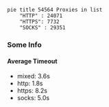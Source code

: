 
```mermaid
pie title 54564 Proxies in list
    "HTTP" : 24071
    "HTTPS": 7732
    "SOCKS" : 29351
```

### Some Info
#### Average Timeout

- mixed: 3.6s
- http: 1.8s
- https: 8.2s
- socks: 5.0s